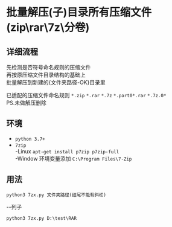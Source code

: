 # 批量解压(子)目录所有压缩文件(zip\rar\7z\分卷)
## 详细流程  
先检测是否符号命名规则的压缩文件  
再按原压缩文件目录结构的基础上  
批量解压到新建的{文件夹路径-OK}目录里  
  
已适配的压缩文件命名规则
`*.zip` `*.rar` `*.7z` `*.part0*.rar` `*.7z.0*`  
PS.未做解压删除

## 环境
- `python 3.7+`
- `7zip`  
-Linux `apt-get install p7zip p7zip-full`  
-Window 环境变量添加 `C:\Program Files\7-Zip`  

## 用法
```
python3 7zx.py 文件夹路径(结尾不能有斜杠)
```
--列子
```
python3 7zx.py D:\test\RAR
```
